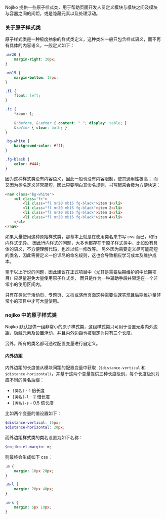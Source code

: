 Nojiko 提供一些原子样式类，用于帮助页面开发人员定义模块与模块之间及模块与容器之间的间距，或是隐藏元素以及处理浮动。

### 关于原子样式类

原子样式类是一种极度抽象的样式类定义，这种类名一般只包含样式语义，而不再有具体的内容语义，一般定义如下：

```css
.mr20 {
    margin-right: 20px;
}

.mb15 {
    margin-bottom: 15px;
}

.fl {
    float: left;
}

.fc {
    *zoom: 1;
    
    &:before, &:after { content: " "; display: table; }
    &:after { clear: both; }
}

.bg-white {
    background-color: #fff;
}

.fg-black {
    color: #444;
}
```

因为这种样式类没有内容语义，因此一般也没有内容限制，使其通用性极高；
而又因为类名定义非常简短，因此只要明白其命名规则，书写起来会极为方便快速：

```html
<nav class="bg-white">
    <ul class="fc">
        <li class="fl mr20 mb15 fg-black">item 1</li>
        <li class="fl mr20 mb15 fg-black">item 2</li>
        <li class="fl mr20 mb15 fg-black">item 3</li>
        <li class="fl mr20 mb15 fg-black">item 4</li>
    </ul>
</nav>
```

如果大量使用这种原始样式类，那基本上就是在使用类名来书写 css 而已，和行内样式无异。
因此行内样式的问题，大多也都存在于原子样式类中，比如没有具体的语义，不方便理解代码，也难以统一修改等。
另外因为需要定义尽可能简短的类名，因此需要定义一份详尽的命名规则，这也会导致相应学习成本及维护成本。

鉴于以上所说的问题，因此建议在正式项目中（尤其是需要后期维护的中长期项目）应尽量避免大量使用原子样式类，
而只是作为一种辅助手段并限定在一个非常小的使用区间内。

只有在类似于活动页、专题页、文档或演示页面这种需要快速实现且后期维护量非常小的项目中才可大量使用。

### nojiko 中的原子样式类

Nojiko 默认提供一组非常小的原子样式类，这组样式类只可用于设置元素内外边距，隐藏元素及设置浮动，并且内外边距也被限定为只有三个长度。

另外，所有的类名都可通过配置变量进行自定义。

#### 内外边距

内外边距的长度值从模块间距的配置变量中获取（`$distance-vertical` 和 `$distance-horizontal`），并基于这两个变量提供三种长度级别，每个长度级别对应不同的类名后缀：

- `[类名]` - 1 倍长度
- `[类名]-l` - 2 倍长度
- `[类名]-s` - 0.5 倍长度

比如两个变量的值设置如下：

```scss
$distance-vertical: 10px;
$distance-horizontal: 20px;
```

而外边距样式类的类名设置为如下名称：

```scss
$nojiko-el-margin: m;
```

则最终会生成如下 css：

```css
.m {
    margin: 10px 20px;
}

.m-l {
    margin: 20px 40px;
}

.m-s {
    margin: 5px 10px;
}
```

